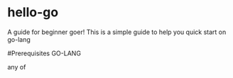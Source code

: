 # hello-go

A guide for beginner goer!
This is a simple guide to help you quick start on go-lang

#Prerequisites
GO-LANG

 any of 
